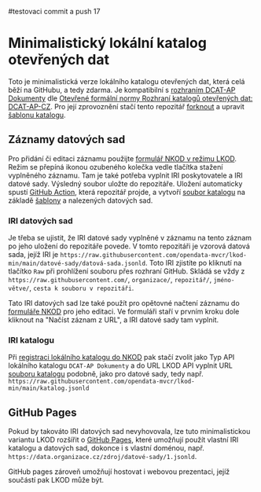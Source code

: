 #testovaci commit a push 17

# Minimalistický lokální katalog otevřených dat
Toto je minimalistická verze lokálního katalogu otevřených dat, která celá běží na GitHubu, a tedy zdarma.
Je kompatibilní s [rozhraním DCAT-AP Dokumenty](https://ofn.gov.cz/rozhraní-katalogů-otevřených-dat/2021-01-11/#dcat-ap-dokumenty) dle [Otevřené formální normy Rozhraní katalogů otevřených dat: DCAT-AP-CZ](https://ofn.gov.cz/rozhraní-katalogů-otevřených-dat/2021-01-11/).
Pro její zprovoznění stačí tento repozitář [forknout](https://docs.github.com/en/github/getting-started-with-github/fork-a-repo) a upravit [šablonu katalogu](katalog-šablona.jsonld).

## Záznamy datových sad
Pro přidání či editaci záznamu použijte [formulář NKOD v režimu LKOD](https://data.gov.cz/formulář/registrace-datové-sady).
Režim se přepíná ikonou ozubeného kolečka vedle tlačítka stažení vyplněného záznamu.
Tam je také potřeba vyplnit IRI poskytovatele a IRI datové sady. Výsledný soubor uložte do repozitáře.
Uložení automaticky spustí [GitHub Action](https://github.com/features/actions), která repozitář projde, a vytvoří [soubor katalogu](katalog.jsonld) na základě [šablony](katalog-šablona.jsonld) a nalezených datových sad.

### IRI datových sad
Je třeba se ujistit, že IRI datové sady vyplněné v záznamu na tento záznam po jeho uložení do repozitáře povede.
V tomto repozitáři je vzorová datová sada, jejíž IRI je `https://raw.githubusercontent.com/opendata-mvcr/lkod-min/main/datové-sady/datová-sada.jsonld`.
Toto IRI zjistíte po kliknutí na tlačítko `Raw` při prohlížení souboru přes rozhraní GitHub.
Skládá se vždy z `https://raw.githubusercontent.com/`, `organizace/`, `repozitář/`, `jméno-větve/`, `cesta k souboru v repozitáři`.

Tato IRI datových sad lze také použít pro opětovné načtení záznamu do [formuláře NKOD](https://data.gov.cz/formulář/registrace-datové-sady) pro jeho editaci.
Ve formuláři staří v prvním kroku dole kliknout na "Načíst záznam z URL", a IRI datové sady tam vyplnit.

### IRI katalogu
Při [registraci lokálního katalogu do NKOD](https://data.gov.cz/formulář/registrace-lokálního-katalogu) pak stačí zvolit jako Typ API lokálního katalogu `DCAT-AP Dokumenty` a do URL LKOD API vyplnit URL [souboru katalogu](katalog.jsonld) podobně, jako pro datové sady, tedy např. `https://raw.githubusercontent.com/opendata-mvcr/lkod-min/main/katalog.jsonld`

## GitHub Pages
Pokud by takováto IRI datových sad nevyhovovala, lze tuto minimalistickou variantu LKOD rozšířit o [GitHub Pages](https://pages.github.com/), které umožňují použít vlastní IRI katalogu a datových sad, dokonce i s vlastní doménou, např. `https://data.organizace.cz/zdroj/datové-sady/1.jsonld`.

GitHub pages zároveň umožňují hostovat i webovou prezentaci, jejíž součástí pak LKOD může být.
